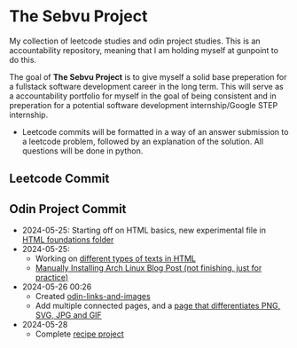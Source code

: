 # The Sebvu Project

My collection of leetcode studies and odin project studies. This is an accountability repository, meaning that I am holding myself at gunpoint to do this.

The goal of **The Sebvu Project** is to give myself a solid base preperation for a fullstack software development career in the long term. This will serve as a accountability portfolio for myself in the goal of being consistent and in preperation for a potential software development internship/Google STEP internship.

- Leetcode commits will be formatted in a way of an answer submission to a leetcode problem, followed by an explanation of the solution. All questions will be done in python.

## Leetcode Commit

## Odin Project Commit

- 2024-05-25: Starting off on HTML basics, new experimental file in [HTML foundations folder](./the-odin-project/html-foundations/index.html)
- 2024-05-25:
  - Working on [different types of texts in HTML](./the-odin-project/html-foundations/working-with-text-index.html)
  - [Manually Installing Arch Linux Blog Post (not finishing, just for practice)](./the-odin-project/html-foundations/index.html)
- 2024-05-26 00:26
  - Created [odin-links-and-images](./the-odin-project/html-foundations/odin-links-and-images/index.html)
  - Add multiple connected pages, and a [page that differentiates PNG, SVG, JPG and GIF](./the-odin-project/html-foundations/odin-links-and-images/pages/image-formats.html)
- 2024-05-28
  - Complete [recipe project](https://github.com/sebvu/sebvu-recipes)
